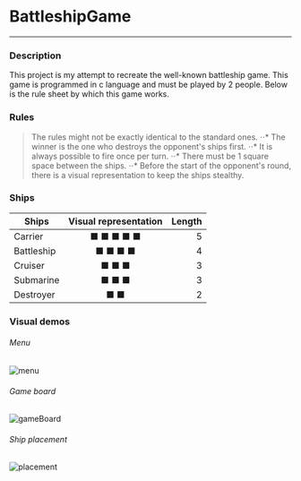 # BattleshipGame
---
### Description
This project is my attempt to recreate the well-known battleship game. 
This game is programmed in c language and must be played by 2 people. 
Below is the rule sheet by which this game works.

### Rules
> The rules might not be exactly identical to the standard ones.
⋅⋅* The winner is the one who destroys the opponent's ships first.
⋅⋅* It is always possible to fire once per turn.
⋅⋅* There must be 1 square space between the ships.
⋅⋅* Before the start of the opponent's round, there is a visual representation to keep the ships stealthy.

### Ships
| Ships        | Visual representation | Length |
| -------------|:---------------------:| ------:|
| Carrier      | ■ ■ ■ ■ ■             | 5      |
| Battleship   | ■ ■ ■ ■               | 4      |
| Cruiser      | ■ ■ ■                 | 3      |
| Submarine    | ■ ■ ■                 | 3      |
| Destroyer    | ■ ■                   | 2      |

### Visual demos
###### Menu
![menu](https://github.com/ndroppa/BattleshipGame/assets/71926910/5a6710f4-f8c5-4654-aadd-fbcb85797b79)

###### Game board
![gameBoard](https://github.com/ndroppa/BattleshipGame/assets/71926910/6a7be0c7-6e56-4d5e-a656-f4c43c7d46c1)

###### Ship placement
![placement](https://github.com/ndroppa/BattleshipGame/assets/71926910/a6dba5ff-9365-4dfd-a83b-a26e4c0a5d13)

